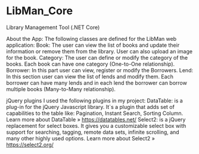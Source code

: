 # LibMan_Core
Library Management Tool (.NET Core)

About the App:
The following classes are defined for the LibMan web application:
Book: The user can view the list of books and update their information or remove them from the library. User can also upload an image for the book.
Category: The user can define or modify the category of the books. Each book can have one category (One-to-One relationship).
Borrower: In this part user can view, register or modify the Borrowers.
Lend: In this section user can view the list of lends and modify them. Each borrower can have many lends and in each lend the borrower can borrow multiple books (Many-to-Many relationship).

jQuery plugins
I used the following plugins in my project:
DataTable: is a plug-in for the jQuery Javascript library. It`s a plugin that adds set of capabilities to the table like: Pagination, Instant Search, Sorting Column. 
Learn more about DataTable » https://datatables.net/
Select2: is a jQuery replacement for select boxes. It gives you a customizable select box with support for searching, tagging, remote data sets, infinite scrolling, and many other highly used options. Learn more about Select2 » https://select2.org/

